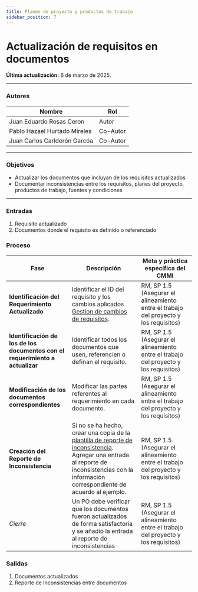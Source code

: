 ```yaml
---
title: Planes de proyecto y productos de trabajo
sidebar_position: 7
---
```


 
# Actualización de requisitos en documentos

**Última actualización:** 6 de marzo de 2025.

---

### Autores
| Nombre                              | Rol       |
| ----------------------------------- | --------- |
| Juan Eduardo Rosas Ceron            | Autor     |
| Pablo Hazael Hurtado Mireles        | Co-Autor  |
| Juan Carlos Carlderón Garcóa        | Co-Autor  |

---

### Objetivos

* Actualizar los documentos que incluyan de los requisitos actualizados 
* Documentar inconsistencias entre los requisitos, planes del proyecto, productos de trabajo, fuentes y condiciones

---

### Entradas

1. Requisito actualizado
2. Documentos donde el requisito es definido o referenciado

### Proceso

| Fase                        | Descripción                      | Meta y práctica específica del CMMI |
|-----------------------------|----------------------------------|-------------------------------------|
| **Identificación del Requerimiento Actualizado** | Identificar el ID del requisito y los cambios aplicados [Gestion de cambios de requisitos](https://docs.google.com/spreadsheets/d/16xSeK0lslz1K5vRlzIaYuich8jrIOV8Ae__o9B-33ME/edit?gid=0#gid=0). | RM, SP 1.5 (Asegurar el alineamiento entre el trabajo del proyecto y los requisitos) |
| **Identificación de los de los documentos con el requerimiento a actualizar** | Identificar todos los documentos que usen, referencien o definan el requisito. | RM, SP 1.5 (Asegurar el alineamiento entre el trabajo del proyecto y los requisitos) |
| **Modificación de los documentos correspondientes** | Modificar las partes referentes al requerimiento en cada documento. | RM, SP 1.5 (Asegurar el alineamiento entre el trabajo del proyecto y los requisitos) |
| **Creación del Reporte de Inconsistencia** | Si no se ha hecho, crear una copia de la [plantilla de reporte de inconsistencia](https://docs.google.com/document/d/1oFEtJ4wL4jAugo7VBqZViLJWfcgjDt24BJohPeyZFPA/edit?tab=t.0). Agregar una entrada al reporte de inconsistencias con la información correspondiente de acuerdo al ejemplo. | RM, SP 1.5 (Asegurar el alineamiento entre el trabajo del proyecto y los requisitos) |
| *Cierre* | Un PO debe verificar que los documentos fueron actualizados de forma satisfactoria y se añadió la entrada al reporte de inconsistencias| RM, SP 1.5 (Asegurar el alineamiento entre el trabajo del proyecto y los requisitos) |

### Salidas
1. Documentos actualizados
2. Reporte de Inconsistencias entre documentos
